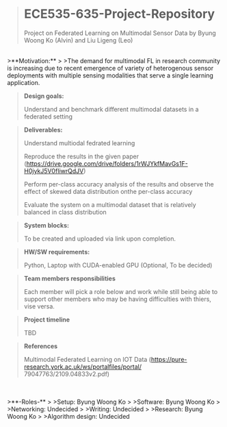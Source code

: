 ># ECE535-635-Project-Repository
>Project on Federated Learning on Multimodal Sensor Data by Byung Woong Ko (Alvin) and Liu Ligeng (Leo)
>
</br>
>**Motivation:**
>
>The demand for multimodal FL in research community is increasing due to recent emergence of variety of heterogenous sensor deployments with multiple sensing modalities that serve a single learning application. 

>**Design goals:**
>
>Understand and benchmark different multimodal datasets in a federated setting

>**Deliverables:**
>
>Understand multiodal fedrated learning
>
>Reproduce the results in the given paper (https://drive.google.com/drive/folders/1rWJYkfMavGs1F-H0jykJ5V0fIiwrQdJV)
>
>Perform per-class accuracy analysis of the results and observe the effect of skewed data distribution onthe per-class accuracy
>
>Evaluate the system on a multimodal dataset that is relatively balanced in class distribution

>**System blocks:**
>
>To be created and uploaded via link upon completion.

>**HW/SW requirements:**
>
>Python, Laptop with CUDA-enabled GPU (Optional, To be decided)

>**Team members responsibilities**
>
>Each member will pick a role below and work while still being able to support other members who may be having difficulties with thiers, vise versa.

>**Project timeline**
>
>TBD

>**References**
>
>Multimodal Federated Learning on IOT Data (https://pure-research.york.ac.uk/ws/portalfiles/portal/
79047763/2109.04833v2.pdf)
</br>
</br>
>**-Roles-**
>
>Setup:             Byung Woong Ko
>
>Software:          Byung Woong Ko
>
>Networking:        Undecided
>
>Writing:           Undecided
>
>Research:          Byung Woong Ko
>
>Algorithm design:  Undecided
